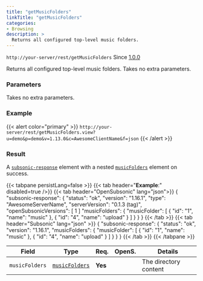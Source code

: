 ```yaml
---
title: "getMusicFolders"
linkTitle: "getMusicFolders"
categories:
- Browsing
description: >
  Returns all configured top-level music folders.
---
```


`http://your-server/rest/getMusicFolders` Since [1.0.0](../../subsonic-versions)

Returns all configured top-level music folders. Takes no extra parameters.

### Parameters

Takes no extra parameters.

### Example

{{< alert color="primary" >}} `http://your-server/rest/getMusicFolders.view?u=demo&p=demo&v=1.13.0&c=AwesomeClientName&f=json` {{< /alert >}}

### Result

A [`subsonic-response`](../../responses/subsonic-response) element with a nested [`musicFolders`](../../responses/musicfolders) element on success.

{{< tabpane persistLang=false >}}
{{< tab header="**Example**:" disabled=true />}}
{{< tab header="OpenSubsonic" lang="json">}}
{
  "subsonic-response": {
    "status": "ok",
    "version": "1.16.1",
    "type": "AwesomeServerName",
    "serverVersion": "0.1.3 (tag)",
    "openSubsonicVersions": [
      1
    ]
    "musicFolders": {
      "musicFolder": [
        {
          "id": "1",
          "name": "music"
        },
        {
          "id": "4",
          "name": "upload"
        }
      ]
    }
  }
}
{{< /tab >}}
{{< tab header="Subsonic" lang="json" >}}
{
  "subsonic-response": {
    "status": "ok",
    "version": "1.16.1",
    "musicFolders": {
      "musicFolder": [
        {
          "id": "1",
          "name": "music"
        },
        {
          "id": "4",
          "name": "upload"
        }
      ]
    }
  }
}
{{< /tab >}}
{{< /tabpane >}}

| Field |  Type | Req. | OpenS. | Details |
| --- | --- | --- | --- | --- |
| `musicFolders` | [`musicFolders`](../../responses/musicfolders) | **Yes** |   | The directory content |
